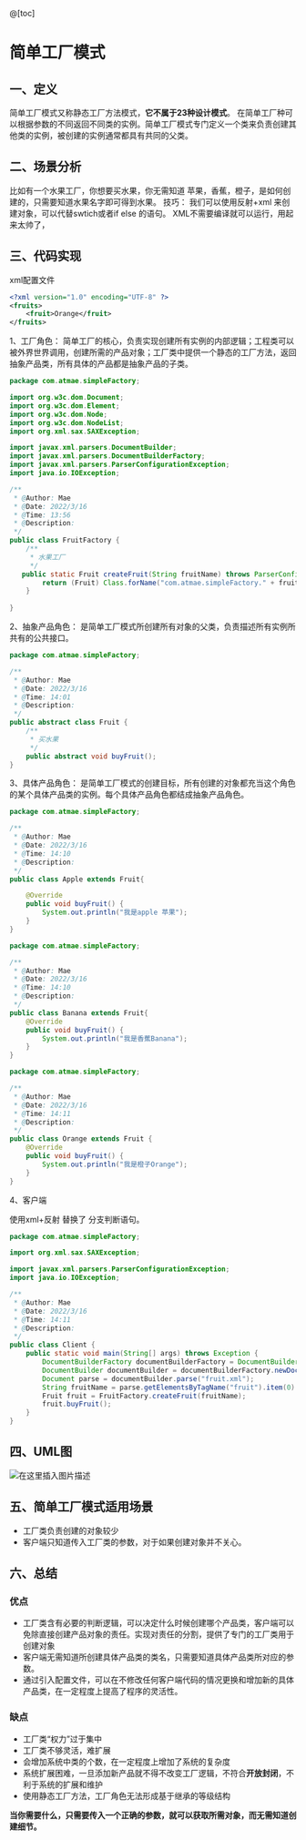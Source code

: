 @[toc]

# 简单工厂模式

## 一、定义

简单工厂模式又称静态工厂方法模式，**它不属于23种设计模式**。
在简单工厂种可以根据参数的不同返回不同类的实例。简单工厂模式专门定义一个类来负责创建其他类的实例，被创建的实例通常都具有共同的父类。

## 二、场景分析

比如有一个水果工厂，你想要买水果，你无需知道 苹果，香蕉，橙子，是如何创建的，只需要知道水果名字即可得到水果。
技巧：
我们可以使用反射+xml 来创建对象，可以代替swtich或者if else 的语句。 XML不需要编译就可以运行，用起来太帅了，

## 三、代码实现

xml配置文件

```xml
<?xml version="1.0" encoding="UTF-8" ?>
<fruits>
    <fruit>Orange</fruit>
</fruits>
```

1、工厂角色：
简单工厂的核心，负责实现创建所有实例的内部逻辑；工程类可以被外界世界调用，创建所需的产品对象；工厂类中提供一个静态的工厂方法，返回抽象产品类，所有具体的产品都是抽象产品的子类。

```java
package com.atmae.simpleFactory;

import org.w3c.dom.Document;
import org.w3c.dom.Element;
import org.w3c.dom.Node;
import org.w3c.dom.NodeList;
import org.xml.sax.SAXException;

import javax.xml.parsers.DocumentBuilder;
import javax.xml.parsers.DocumentBuilderFactory;
import javax.xml.parsers.ParserConfigurationException;
import java.io.IOException;

/**
 * @Author: Mae
 * @Date: 2022/3/16
 * @Time: 13:56
 * @Description:
 */
public class FruitFactory {
    /**
     * 水果工厂
     */
   public static Fruit createFruit(String fruitName) throws ParserConfigurationException, IOException, SAXException, ClassNotFoundException, InstantiationException, IllegalAccessException {
        return (Fruit) Class.forName("com.atmae.simpleFactory." + fruitName).newInstance();
    }
   
}
```

2、抽象产品角色：
是简单工厂模式所创建所有对象的父类，负责描述所有实例所共有的公共接口。

```java
package com.atmae.simpleFactory;

/**
 * @Author: Mae
 * @Date: 2022/3/16
 * @Time: 14:01
 * @Description:
 */
public abstract class Fruit {
    /**
     * 买水果
     */
    public abstract void buyFruit();
}
```

3、具体产品角色：
是简单工厂模式的创建目标，所有创建的对象都充当这个角色的某个具体产品类的实例。每个具体产品角色都结成抽象产品角色。

```java
package com.atmae.simpleFactory;

/**
 * @Author: Mae
 * @Date: 2022/3/16
 * @Time: 14:10
 * @Description:
 */
public class Apple extends Fruit{

    @Override
    public void buyFruit() {
        System.out.println("我是apple 苹果");
    }
}
```

```java
package com.atmae.simpleFactory;

/**
 * @Author: Mae
 * @Date: 2022/3/16
 * @Time: 14:10
 * @Description:
 */
public class Banana extends Fruit{
    @Override
    public void buyFruit() {
        System.out.println("我是香蕉Banana");
    }
}
```

```java
package com.atmae.simpleFactory;

/**
 * @Author: Mae
 * @Date: 2022/3/16
 * @Time: 14:11
 * @Description:
 */
public class Orange extends Fruit {
    @Override
    public void buyFruit() {
        System.out.println("我是橙子Orange");
    }
}
```

4、客户端

使用xml+反射 替换了 分支判断语句。

```java
package com.atmae.simpleFactory;

import org.xml.sax.SAXException;

import javax.xml.parsers.ParserConfigurationException;
import java.io.IOException;

/**
 * @Author: Mae
 * @Date: 2022/3/16
 * @Time: 14:11
 * @Description:
 */
public class Client {
    public static void main(String[] args) throws Exception {
        DocumentBuilderFactory documentBuilderFactory = DocumentBuilderFactory.newInstance();
        DocumentBuilder documentBuilder = documentBuilderFactory.newDocumentBuilder();
        Document parse = documentBuilder.parse("fruit.xml");
        String fruitName = parse.getElementsByTagName("fruit").item(0).getFirstChild().getNodeValue();
        Fruit fruit = FruitFactory.createFruit(fruitName);
        fruit.buyFruit();
    }
}
```

## 四、UML图

![在这里插入图片描述](https://img-blog.csdnimg.cn/7f545acf6cfe4ead8435431fda281c2a.png#pic_center)

## 五、简单工厂模式适用场景

- 工厂类负责创建的对象较少
- 客户端只知道传入工厂类的参数，对于如果创建对象并不关心。

## 六、总结

### 优点

- 工厂类含有必要的判断逻辑，可以决定什么时候创建哪个产品类，客户端可以免除直接创建产品对象的责任。实现对责任的分割，提供了专门的工厂类用于创建对象
- 客户端无需知道所创建具体产品类的类名，只需要知道具体产品类所对应的参数。
- 通过引入配置文件，可以在不修改任何客户端代码的情况更换和增加新的具体产品类，在一定程度上提高了程序的灵活性。

### 缺点

- 工厂类“权力”过于集中
- 工厂类不够灵活，难扩展
- 会增加系统中类的个数，在一定程度上增加了系统的复杂度
- 系统扩展困难，一旦添加新产品就不得不改变工厂逻辑，不符合**开放封闭**，不利于系统的扩展和维护
- 使用静态工厂方法，工厂角色无法形成基于继承的等级结构

**当你需要什么，只需要传入一个正确的参数，就可以获取所需对象，而无需知道创建细节。**

